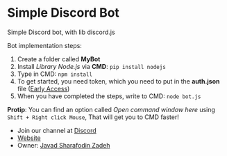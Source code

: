 # Simple Discord Bot
Simple Discord bot, with lib discord.js

Bot implementation steps:

1. Create a folder called **MyBot**
2. Install *Library Node.js* via **CMD**: `pip install nodejs`
3. Type in CMD: `npm install`
4. To get started, you need token, which you need to put in the **auth.json** file ([Early Access](https://discordapp.com/developers/applications/))
5. When you have completed the steps, write to CMD: `node bot.js`

**Protip**: You can find an option called *Open command window here* using `Shift + Right click Mouse`, That will get you to CMD faster!

 * Join our channel at [Discord](https://discord.gg/wWarT8G)
 * [Website](https://javadsharafodinzadeh.ir/discord-lifebuoy)
 * Owner: [Javad Sharafodin Zadeh](https://javadsharafodinzadeh.ir)
